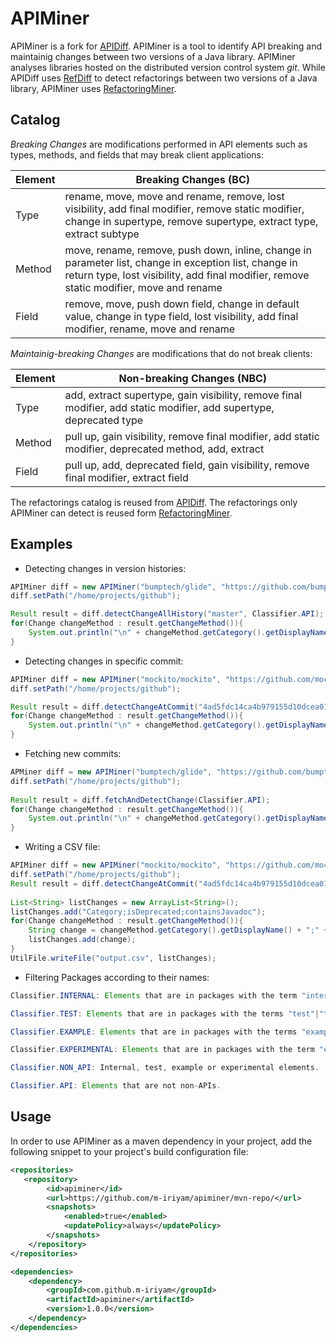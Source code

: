 # APIMiner

APIMiner is a fork for [APIDiff](https://github.com/aserg-ufmg/apidiff). APIMiner is a tool to identify API breaking and maintainig changes between two versions of a Java library. APIMiner analyses libraries hosted on the distributed version control system _git_. While APIDiff uses [RefDiff](https://github.com/aserg-ufmg/RefDiff) to detect refactorings between two versions of a Java library,  APIMiner uses [RefactoringMiner](https://github.com/tsantalis/RefactoringMiner).

## Catalog

_Breaking Changes_ are modifications performed in API elements such as types, methods, and fields that may break client applications:

| Element  | Breaking Changes (BC) |
| ------------- | ------------- |
| Type  | rename, move, move and rename, remove, lost visibility, add final modifier,  remove static modifier, change in supertype, remove supertype, extract type, extract subtype |
| Method  | move, rename, remove, push down, inline, change in parameter list, change in exception list, change in return type, lost visibility, add final modifier, remove static modifier, move and rename  | 
| Field  |  remove, move, push down field, change in default value, change in type field,  lost visibility, add final modifier, rename, move and rename | 

_Maintainig-breaking Changes_ are modifications that do not break clients:

| Element  | Non-breaking Changes (NBC) |
| ------------- | ------------- |
| Type  | add, extract supertype, gain visibility, remove final modifier, add static modifier, add supertype, deprecated type|
| Method  | pull up, gain visibility, remove final modifier, add static modifier, deprecated method, add, extract| 
| Field  | pull up, add, deprecated field, gain visibility, remove final modifier, extract field |


The refactorings catalog is reused from [APIDiff](https://github.com/aserg-ufmg/apidiff). The refactorings only APIMiner can detect is reused form [RefactoringMiner](https://github.com/tsantalis/RefactoringMiner).

## Examples

* Detecting changes in version histories:

```java
APIMiner diff = new APIMiner("bumptech/glide", "https://github.com/bumptech/glide.git");
diff.setPath("/home/projects/github");

Result result = diff.detectChangeAllHistory("master", Classifier.API);
for(Change changeMethod : result.getChangeMethod()){
    System.out.println("\n" + changeMethod.getCategory().getDisplayName() + " - " + changeMethod.getDescription());
}
```
* Detecting changes in specific commit:

```java
APIMiner diff = new APIMiner("mockito/mockito", "https://github.com/mockito/mockito.git");
diff.setPath("/home/projects/github");

Result result = diff.detectChangeAtCommit("4ad5fdc14ca4b979155d10dcea0182c82380aefa", Classifier.API);
for(Change changeMethod : result.getChangeMethod()){
    System.out.println("\n" + changeMethod.getCategory().getDisplayName() + " - " + changeMethod.getDescription());
}
```
* Fetching new commits:

```java
APMiner diff = new APIMiner("bumptech/glide", "https://github.com/bumptech/glide.git");
diff.setPath("/home/projects/github");
    
Result result = diff.fetchAndDetectChange(Classifier.API);
for(Change changeMethod : result.getChangeMethod()){
    System.out.println("\n" + changeMethod.getCategory().getDisplayName() + " - " + changeMethod.getDescription());
}
```

* Writing a CSV file:

```java
APIMiner diff = new APIMiner("mockito/mockito", "https://github.com/mockito/mockito.git");
diff.setPath("/home/projects/github");
Result result = diff.detectChangeAtCommit("4ad5fdc14ca4b979155d10dcea0182c82380aefa", Classifier.API);
		
List<String> listChanges = new ArrayList<String>();
listChanges.add("Category;isDeprecated;containsJavadoc");
for(Change changeMethod : result.getChangeMethod()){
    String change = changeMethod.getCategory().getDisplayName() + ";" + changeMethod.isDeprecated()  + ";" + changeMethod.containsJavadoc() ;
    listChanges.add(change);
}
UtilFile.writeFile("output.csv", listChanges);
```

* Filtering Packages according to their names:

```java 
Classifier.INTERNAL: Elements that are in packages with the term "internal".

Classifier.TEST: Elements that are in packages with the terms "test"|"tests", or is in source file "src/test", or ends with "test.java"|"tests.java".

Classifier.EXAMPLE: Elements that are in packages with the terms "example"|"examples"|"sample"|"samples"|"demo"|"demos"

Classifier.EXPERIMENTAL: Elements that are in packages with the term "experimental".

Classifier.NON_API: Internal, test, example or experimental elements.

Classifier.API: Elements that are not non-APIs.
``` 

## Usage

In order to use APIMiner as a maven dependency in your project, add the following snippet to your project's build configuration file:

```xml
<repositories>
   <repository>
        <id>apiminer</id>
        <url>https://github.com/m-iriyam/apiminer/mvn-repo/</url>
        <snapshots>
            <enabled>true</enabled>
            <updatePolicy>always</updatePolicy>
        </snapshots>
    </repository>
</repositories>

<dependencies>
    <dependency>
        <groupId>com.github.m-iriyam</groupId>
        <artifactId>apiminer</artifactId>
        <version>1.0.0</version>
    </dependency>
</dependencies>
```
